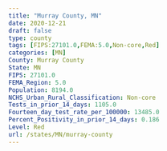 ```yaml
---
title: "Murray County, MN"
date: 2020-12-21
draft: false
type: county
tags: [FIPS:27101.0,FEMA:5.0,Non-core,Red]
categories: [MN]
County: Murray County
State: MN
FIPS: 27101.0
FEMA_Region: 5.0
Population: 8194.0
NCHS_Urban_Rural_Classification: Non-core
Tests_in_prior_14_days: 1105.0
Fourteen_day_test_rate_per_100000: 13485.0
Percent_Positivity_in_prior_14_days: 0.186
Level: Red
url: /states/MN/murray-county
---
```



